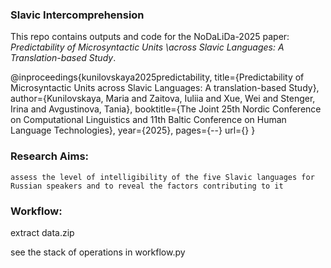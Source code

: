 ### Slavic Intercomprehension
This repo contains outputs and code for the NoDaLiDa-2025 paper: 
*Predictability of Microsyntactic Units \\across Slavic Languages: A Translation-based Study*.

@inproceedings{kunilovskaya2025predictability,
	title={Predictability of Microsyntactic Units across Slavic Languages: A translation-based Study},
	author={Kunilovskaya, Maria and Zaitova, Iuliia and Xue, Wei and Stenger, Irina and Avgustinova, Tania},
	booktitle={The Joint 25th Nordic Conference on Computational Linguistics and 11th Baltic Conference on Human Language Technologies},
	year={2025},
	pages={--}
	url={}
}

### Research Aims:
``assess the level of intelligibility of the five Slavic languages for Russian speakers and to reveal the factors contributing to it``


### Workflow:

extract data.zip

see the stack of operations in workflow.py
